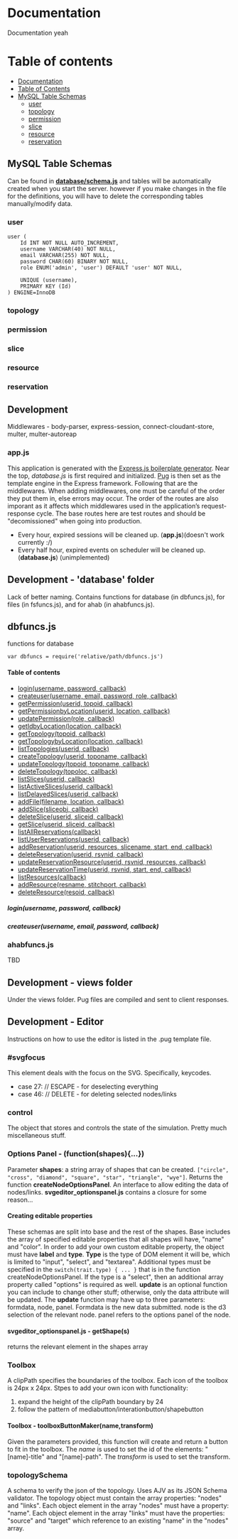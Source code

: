 # Documentation

Documentation yeah

Table of contents
=================

* [Documentation](#documentation)
* [Table of Contents](#table-of-contents)
* [MySQL Table Schemas](#mysql-table-schemas)
  * [user](#user)
  * [topology](#topology)
  * [permission](#permission)
  * [slice](#slice)
  * [resource](#resource)
  * [reservation](#reservation)

## MySQL Table Schemas

Can be found in [**database/schema.js**](../database/schema.js) and tables will be automatically created when you start the server. however if you make changes in the file for the definitions, you will have to delete the corresponding tables manually/modify data.

### user
```
user (
	Id INT NOT NULL AUTO_INCREMENT,
	username VARCHAR(40) NOT NULL,
	email VARCHAR(255) NOT NULL,
	password CHAR(60) BINARY NOT NULL,
	role ENUM('admin', 'user') DEFAULT 'user' NOT NULL,

	UNIQUE (username),
	PRIMARY KEY (Id)
) ENGINE=InnoDB
```

### topology
### permission
### slice
### resource
### reservation

## Development

Middlewares - body-parser, express-session, connect-cloudant-store, multer, multer-autoreap

### app.js
This application is generated with the [Express.js boilerplate generator](https://expressjs.com/en/starter/generator.html). Near the top, *database.js* is first required and initialized. [Pug](https://pugjs.org) is then set as the template engine in the Express framework. Following that are the middlewares. When adding middlewares, one must be careful of the order they put them in, else errors may occur. The order of the routes are also imporant as it affects which middlewares used in the application’s request-response cycle. The base routes here are test routes and should be "decomissioned" when going into production.

- Every hour, expired sessions will be cleaned up. (**app.js**)(doesn't work currently :/)
- Every half hour, expired events on scheduler will be cleaned up. (**database.js**) (unimplemented)

## Development - 'database' folder
Lack of better naming. Contains functions for database (in dbfuncs.js), for files (in fsfuncs.js), and for ahab (in ahabfuncs.js).

## dbfuncs.js
functions for database
```
var dbfuncs = require('relative/path/dbfuncs.js')
```
#### Table of contents
* [login(username, password, callback)](#loginusername-password-callback)
* [createuser(username, email, password, role, callback)](#createuserusername-email-password-role-callback)
* [getPermission(userid, topoid, callback)](#getPermissionuserid-topoid-callback)
* [getPermissionbyLocation(userid, location, callback)](#getPermissionbyLocationuserid-location-callback)
* [updatePermission(role, callback)](#updatePermissionrole-callback)
* [getIdbyLocation(location, callback)](#getIdbyLocationlocation-callback)
* [getTopology(topoid, callback)](#getTopologytopoid-callback)
* [getTopologybyLocation(location, callback)](#getTopologybyLocationlocation-callback)
* [listTopologies(userid, callback)](#listTopologiesuserid-callback)
* [createTopology(userid, toponame, callback)](#createTopologyuserid-toponame-callback)
* [updateTopology(topoid, toponame, callback)](#updateTopologytopoid-toponame-callback)
* [deleteTopology(topoloc, callback)](#deleteTopologytopoloc-callback)
* [listSlices(userid, callback)](#listSlicesuserid-callback)
* [listActiveSlices(userid, callback)](#listActiveSlicesuserid-callback)
* [listDelayedSlices(userid, callback)](#listDelayedSlicesuserid-callback)
* [addFile(filename, location, callback)](#addFilefilename-location-callback)
* [addSlice(sliceobj, callback)](#addSlicesliceobj-callback)
* [deleteSlice(userid, sliceid, callback)](#deleteSliceuserid-sliceid-callback)
* [getSlice(userid, sliceid, callback)](#getSliceuserid-sliceid-callback)
* [listAllReservations(callback)](#listAllReservationscallback)
* [listUserReservations(userid, callback)](#listUserReservationsuserid-callback)
* [addReservation(userid, resources, slicename, start, end, callback)](#addReservationuserid-resources-slicename-start-end-callback)
* [deleteReservation(userid, rsvnid, callback)](#deleteReservationuserid-rsvnid-callback)
* [updateReservationResource(userid, rsvnid, resources, callback)](#updateReservationResourceuserid-rsvnid-resources-callback)
* [updateReservationTime(userid, rsvnid, start, end, callback)](#updateReservationTimeuserid-rsvnid-start-end-callback)
* [listResources(callback)](#listResourcescallback)
* [addResource(resname, stitchport, callback)](#addResourceresname-stitchport-callback)
* [deleteResource(resoid, callback)](#deleteResourceresoid-callback)

##### login(username, password, callback)

##### createuser(username, email, password, callback)

### ahabfuncs.js
TBD

## Development - views folder
Under the views folder. Pug files are compiled and sent to client responses. 

## Development - Editor
Instructions on how to use the editor is listed in the .pug template file.

### \#svgfocus
This element deals with the focus on the SVG. Specifically, keycodes.
- case 27: // ESCAPE - for deselecting everything
- case 46: // DELETE - for deleting selected nodes/links

### control
The object that stores and controls the state of the simulation. Pretty much miscellaneous stuff.

### Options Panel - (function(shapes){...})
Parameter **shapes**: a string array of shapes that can be created. ```["circle", "cross", "diamond", "square", "star", "triangle", "wye"]```. Returns the function **createNodeOptionsPanel**.
An interface to allow editing the data of nodes/links. **svgeditor_optionspanel.js** contains a closure for some reason...

#### Creating editable properties
These schemas are split into base and the rest of the shapes. Base includes the array of specified editable properties that all shapes will have, "name" and "color". In order to add your own custom editable property, the object must have **label** and **type**. **Type** is the type of DOM element it will be, which is limited to "input", "select", and "textarea". Additional types must be specified in the ```switch(trait.type) { ... }``` that is in the function createNodeOptionsPanel. If the type is a "select", then an additional array property called "options" is required as well. **update** is an optional function you can include to change other stuff; otherwise, only the data attribute will be updated. The **update** function may have up to three parameters: formdata, node, panel. Formdata is the new data submitted. node is the d3 selection of the relevant node. panel refers to the options panel of the node.

#### svgeditor_optionspanel.js - getShape(s)
returns the relevant element in the shapes array

### Toolbox
A clipPath specifies the boundaries of the toolbox. Each icon of the toolbox is 24px x 24px.
Stpes to add your own icon with functionality:
1. expand the height of the clipPath boundary by 24
2. follow the pattern of mediabutton/interationbutton/shapebutton

#### Toolbox - toolboxButtonMaker(name,transform)
Given the parameters provided, this function will create and return a button to fit in the toolbox. The *name* is used to set the id of the elements: "[name]-title" and "[name]-path". The *transform* is used to set the transform.

### topologySchema
A schema to verify the json of the topology. Uses AJV as its JSON Schema validator. The topology object must contain the array properties: "nodes" and "links". Each object element in the array "nodes" must have a property: "name". Each object element in the array "links" must have the properties: "source" and "target" which reference to an existing "name" in the "nodes" array.
